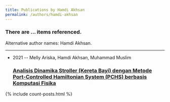 ```yaml
---
title: Publications by Hamdi Akhsan
permalink: /authors/hamdi-akhsan
---
```


<h3 id="number-posts">There are ... items referenced.</h3>
<p id='info-authors'>Alternative author names: Hamdi Akhsan.</p>
<hr />
<ul class="post-list">
<li><span class='post-meta'>2021 -- Melly Ariska, Hamdi Akhsan, Muhammad Muslim</span><h3><a class='post-link' href="{{ site.baseurl }}/analisis-dinamika-stroller-kereta-bayi-dengan-metode-port-controlled-hamiltonian-system-pchs-berbasis-komputasi-fisika">Analisis Dinamika Stroller (Kereta Bayi) dengan Metode Port-Controlled Hamiltonian System (PCHS) berbasis Komputasi Fisika</a></h3></li>

</ul>
{% include count-posts.html %}
